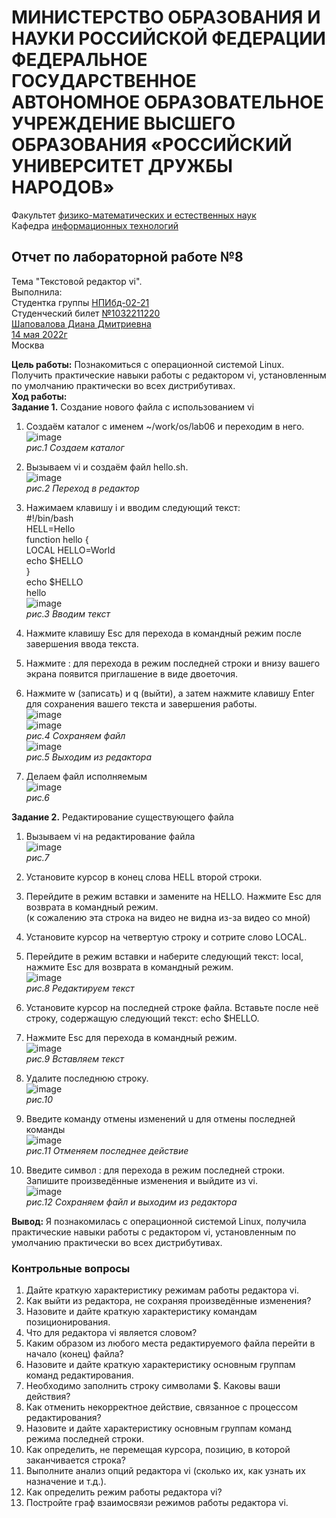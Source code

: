 # **МИНИСТЕРСТВО ОБРАЗОВАНИЯ И НАУКИ РОССИЙСКОЙ ФЕДЕРАЦИИ ФЕДЕРАЛЬНОЕ ГОСУДАРСТВЕННОЕ АВТОНОМНОЕ ОБРАЗОВАТЕЛЬНОЕ УЧРЕЖДЕНИЕ ВЫСШЕГО ОБРАЗОВАНИЯ «РОССИЙСКИЙ УНИВЕРСИТЕТ ДРУЖБЫ НАРОДОВ»**  
Факультет <ins>физико-математических и естественных наук</ins>  
Кафедра <ins>информационных технологий</ins>  
## Отчет по лабораторной работе №8  
Тема "Текстовой редактор vi".</ins>  
Выполнила:  
Студентка группы <ins>НПИбд-02-21</ins>  
Студенческий билет <ins>№1032211220</ins>  
<ins>Шаповалова Диана Дмитриевна</ins>  
<ins>14 мая 2022г</ins>  
Москва  
  
**Цель работы:** Познакомиться с операционной системой Linux. Получить практические навыки работы с редактором vi, установленным по умолчанию практически во всех дистрибутивах.  
**Ход работы:**  
**Задание 1.** Создание нового файла с использованием vi  
1. Создаём каталог с именем ~/work/os/lab06 и переходим в него.  
![image](https://user-images.githubusercontent.com/104142929/168425980-a84cf20b-79db-4659-91b0-2edee7aef51c.png)  
*рис.1 Создаем каталог*  
  
2. Вызываем vi и создаём файл hello.sh.  
![image](https://user-images.githubusercontent.com/104142929/168426027-03077514-9a6e-430f-acf6-7df68fa17411.png)  
*рис.2 Переход в редактор*  

3. Нажимаем клавишу i и вводим следующий текст:  
#!/bin/bash  
HELL=Hello  
function hello {  
 LOCAL HELLO=World  
 echo $HELLO  
}  
echo $HELLO  
hello  
![image](https://user-images.githubusercontent.com/104142929/168426077-5081658b-98c7-4775-b164-77a6e29abc8a.png)  
*рис.3 Вводим текст*  
  
4. Нажмите клавишу Esc для перехода в командный режим после завершения ввода текста.  
5. Нажмите : для перехода в режим последней строки и внизу вашего экрана появится приглашение в виде двоеточия.  
6. Нажмите w (записать) и q (выйти), а затем нажмите клавишу Enter для сохранения вашего текста и завершения работы.  
![image](https://user-images.githubusercontent.com/104142929/168426161-f1aa3b3f-b8a9-42c5-99eb-1af2ba31829a.png)  
![image](https://user-images.githubusercontent.com/104142929/168426175-f6ce5b62-3b10-4b43-9f37-a100460b68ca.png)  
*рис.4 Сохраняем файл*  
![image](https://user-images.githubusercontent.com/104142929/168426198-84f3fcd8-e42d-4f61-a56c-2fb7cbbacc97.png)  
*рис.5 Выходим из редактора*  
  
7. Делаем файл исполняемым  
![image](https://user-images.githubusercontent.com/104142929/168426246-5759da26-c707-4c99-997a-1fe79c63a5bb.png)  
*рис.6*  
  
**Задание 2.** Редактирование существующего файла  
1. Вызываем vi на редактирование файла  
![image](https://user-images.githubusercontent.com/104142929/168426289-c16bc58c-8d0d-4427-957f-a7a8465886f6.png)  
*рис.7*  
  
2. Установите курсор в конец слова HELL второй строки.  
3. Перейдите в режим вставки и замените на HELLO. Нажмите Esc для возврата в командный режим.  
(к сожалению эта строка на видео не видна из-за видео со мной)  
  
4. Установите курсор на четвертую строку и сотрите слово LOCAL.  
5. Перейдите в режим вставки и наберите следующий текст: local, нажмите Esc для возврата в командный режим.  
![image](https://user-images.githubusercontent.com/104142929/168426357-f0b5a8d5-6972-473e-a64c-1ef05d06ba21.png)  
*рис.8 Редактируем текст*  
  
6. Установите курсор на последней строке файла. Вставьте после неё строку, содержащую следующий текст: echo $HELLO.  
7. Нажмите Esc для перехода в командный режим.  
![image](https://user-images.githubusercontent.com/104142929/168426396-b6e45ba1-99ae-4d54-8627-18c39e7b4630.png)  
*рис.9 Вставляем текст*  
  
8. Удалите последнюю строку.  
![image](https://user-images.githubusercontent.com/104142929/168426419-1f1ad5b3-03a6-4278-93cf-cc1b37a1fe81.png)  
*рис.10*  
  
9. Введите команду отмены изменений u для отмены последней команды  
![image](https://user-images.githubusercontent.com/104142929/168426445-5ecd2e6d-2bb5-45e3-b84f-de3706521cd3.png)  
*рис.11 Отменяем последнее действие*  
  
10. Введите символ : для перехода в режим последней строки. Запишите произведённые изменения и выйдите из vi.  
![image](https://user-images.githubusercontent.com/104142929/168426465-b17ff4a1-b1d3-4f77-8929-06a5703f01e9.png)  
*рис.12 Сохраняем файл и выходим из редактора*  
  
**Вывод:** Я познакомилась с операционной системой Linux, получила практические навыки работы с редактором vi, установленным по умолчанию практически во всех дистрибутивах.  
  
  
### **Контрольные вопросы**  
1. Дайте краткую характеристику режимам работы редактора vi.  
2. Как выйти из редактора, не сохраняя произведённые изменения?  
3. Назовите и дайте краткую характеристику командам позиционирования.  
4. Что для редактора vi является словом?  
5. Каким образом из любого места редактируемого файла перейти в начало (конец) файла?  
6. Назовите и дайте краткую характеристику основным группам команд редактирования.  
7. Необходимо заполнить строку символами $. Каковы ваши действия?  
8. Как отменить некорректное действие, связанное с процессом редактирования?  
9. Назовите и дайте характеристику основным группам команд режима последней строки.  
10. Как определить, не перемещая курсора, позицию, в которой заканчивается строка?  
11. Выполните анализ опций редактора vi (сколько их, как узнать их назначение и т.д.).  
12. Как определить режим работы редактора vi?  
13. Постройте граф взаимосвязи режимов работы редактора vi.  











